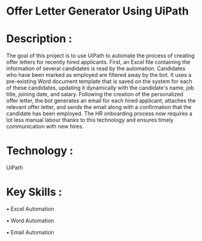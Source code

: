 # Offer Letter Generator Using UiPath 

# Description :
The goal of this project is to use UiPath to automate the process of creating offer letters for recently hired applicants. First, an Excel file containing the information of several candidates is read by the automation. Candidates who have been marked as employed are filtered away by the bot. It uses a pre-existing Word document template that is saved on the system for each of these candidates, updating it dynamically with the candidate's name, job title, joining date, and salary. Following the creation of the personalized offer letter, the bot generates an email for each hired applicant, attaches the relevant offer letter, and sends the email along with a confirmation that the candidate has been employed. The HR onboarding process now requires a lot less manual labour thanks to this technology and ensures timely communication with new hires.

# Technology :
UiPath

# Key Skills :
•	Excel Automation

•	Word Automation

•	Email Automation

